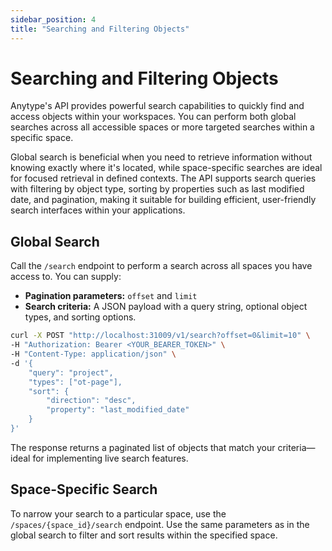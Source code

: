 ```yaml
---
sidebar_position: 4
title: "Searching and Filtering Objects"
---
```


# Searching and Filtering Objects

Anytype's API provides powerful search capabilities to quickly find and access objects within your workspaces. You can perform both global searches across all accessible spaces or more targeted searches within a specific space.

Global search is beneficial when you need to retrieve information without knowing exactly where it's located, while space-specific searches are ideal for focused retrieval in defined contexts. The API supports search queries with filtering by object type, sorting by properties such as last modified date, and pagination, making it suitable for building efficient, user-friendly search interfaces within your applications.

## Global Search

Call the `/search` endpoint to perform a search across all spaces you have access to. You can supply:

- **Pagination parameters:** `offset` and `limit`
- **Search criteria:** A JSON payload with a query string, optional object types, and sorting options.

```bash
curl -X POST "http://localhost:31009/v1/search?offset=0&limit=10" \
-H "Authorization: Bearer <YOUR_BEARER_TOKEN>" \
-H "Content-Type: application/json" \
-d '{
    "query": "project",
    "types": ["ot-page"],
    "sort": {
        "direction": "desc",
        "property": "last_modified_date"
    }
}'
```

The response returns a paginated list of objects that match your criteria—ideal for implementing live search features.

## Space-Specific Search

To narrow your search to a particular space, use the `/spaces/{space_id}/search` endpoint. Use the same parameters as in the global search to filter and sort results within the specified space.
